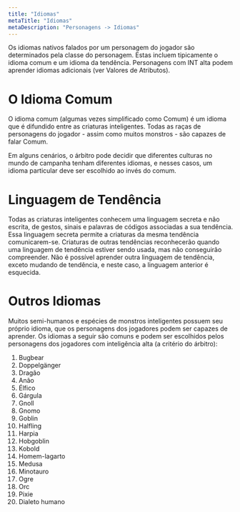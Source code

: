 ```yaml
---
title: "Idiomas"
metaTitle: "Idiomas"
metaDescription: "Personagens -> Idiomas"
---
```


Os idiomas nativos falados por um personagem do jogador são determinados pela classe do personagem. Estas incluem tipicamente o idioma comum e um idioma da tendência. Personagens com INT alta podem aprender idiomas adicionais (ver Valores de Atributos).

# O Idioma Comum
O idioma comum (algumas vezes simplificado como Comum) é um idioma que é difundido entre as criaturas inteligentes. Todas as raças de personagens do jogador - assim como muitos monstros - são capazes de falar Comum.

Em alguns cenários, o árbitro pode decidir que diferentes culturas no mundo de campanha tenham diferentes idiomas, e nesses casos, um idioma particular deve ser escolhido ao invés do comum.

# Linguagem de Tendência
Todas as criaturas inteligentes conhecem uma linguagem secreta e não escrita, de gestos, sinais e palavras de códigos associadas a sua tendência. Essa linguagem secreta permite a criaturas da mesma tendência comunicarem-se. Criaturas de outras tendências reconhecerão quando uma linguagem de tendência estiver sendo usada, mas não conseguirão compreender. Não é possível aprender outra linguagem de tendência, exceto mudando de tendência, e neste caso, a linguagem anterior é esquecida.

# Outros Idiomas 
Muitos semi-humanos e espécies de monstros inteligentes possuem seu próprio idioma, que os personagens dos jogadores podem ser capazes de aprender. Os idiomas a seguir são comuns e podem ser escolhidos pelos personagens dos jogadores com inteligência alta (a critério do árbitro):

1. Bugbear
2. Doppelgänger
3. Dragão
4. Anão
5. Élfico
6. Gárgula
7. Gnoll
8. Gnomo
9. Goblin
10. Halfling
11. Harpia
12. Hobgoblin
13. Kobold
14. Homem-lagarto
15. Medusa
16. Minotauro
17. Ogre
18. Orc
19. Pixie
20. Dialeto humano